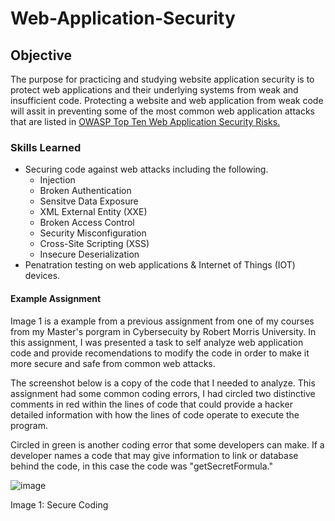# Web-Application-Security

## Objective
The purpose for practicing and studying website application security is to protect web applications and their underlying systems from weak and insufficient code. Protecting a website and web application from weak code will assit in preventing some of the most common web application attacks that are listed in <a href="https://owasp.org/www-project-top-ten/">OWASP Top Ten Web Application Security Risks.</a> 

### Skills Learned
- Securing code against web attacks including the following.
  - Injection
  - Broken Authentication
  - Sensitve Data Exposure
  - XML External Entity (XXE)
  - Broken Access Control
  - Security Misconfiguration
  - Cross-Site Scripting (XSS)
  - Insecure Deserialization
- Penatration testing on web applications & Internet of Things (IOT) devices.

#### Example Assignment
Image 1 is a example from a previous assignment from one of my courses from my Master's porgram in Cybersecuity by Robert Morris University. In this assignment, I was presented a task to self analyze web application code and provide recomendations to modify the code in order to make it more secure and safe from common web attacks. 

The screenshot below is a copy of the code that I needed to analyze. This assignment had some common coding errors, I had circled two distinctive comments in red within the lines of code that could provide a hacker detailed information with how the lines of code operate to execute the program.

Circled in green is another coding error that some developers can make. If a developer names a code that may give information to link or database behind the code, in this case the code was "getSecretFormula."  


![image](https://github.com/user-attachments/assets/625f88dd-448d-4186-91ad-416d7ebda38e)

Image 1: Secure Coding
